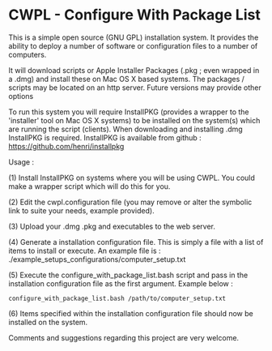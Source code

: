 # CWPL - Configure With Package List #

This is a simple open source (GNU GPL) installation system. It provides the ability to deploy a number of software or configuration files to a number of
computers.

It will download scripts or Apple Installer Packages (.pkg ; even wrapped in a .dmg) and install these on Mac OS X based systems. The packages / scripts may be located on an http server. Future versions may provide other options

To run this system you will require InstallPKG (provides a wrapper to the 'installer' tool on Mac OS X systems) to be installed on the system(s) which are running the script (clients). When downloading and installing .dmg  InstallPKG is required. InstallPKG is available from github : https://github.com/henri/installpkg

Usage : 

(1) Install InstallPKG on systems where you will be using CWPL.
    You could make a wrapper script which will do this for you.
    
(2) Edit the cwpl.configuration file (you may remove or alter
    the symbolic link to suite your needs, example provided).
    
(3) Upload your .dmg .pkg and executables to the web server.

(4) Generate a installation configuration file. This is simply
    a file with a list of items to install or execute. An example
    file is : ./example_setups_configurations/computer_setup.txt
    
(5) Execute the configure_with_package_list.bash script and pass
    in the installation configuration file as the first argument.
    Example below :

    configure_with_package_list.bash /path/to/computer_setup.txt

(6) Items specified within the installation configuration file 
    should now be installed on the system.

Comments and suggestions regarding this project are very welcome.
